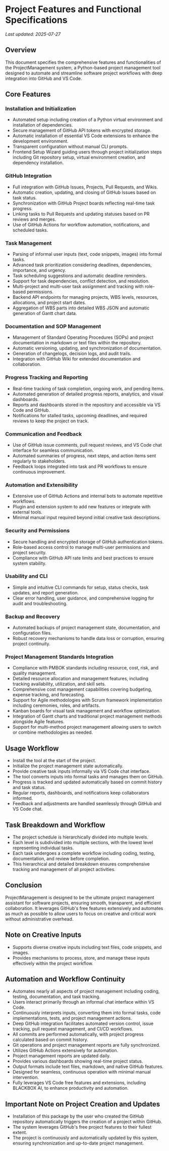 # Project Features and Functional Specifications

*Last updated: 2025-07-27*

## Overview

This document specifies the comprehensive features and functionalities of the ProjectManagement system, a Python-based project management tool designed to automate and streamline software project workflows with deep integration into GitHub and VS Code.

## Core Features

### Installation and Initialization
- Automated setup including creation of a Python virtual environment and installation of dependencies.
- Secure management of GitHub API tokens with encrypted storage.
- Automatic installation of essential VS Code extensions to enhance the development environment.
- Transparent configuration without manual CLI prompts.
- Frontend Setup Wizard guiding users through project initialization steps including Git repository setup, virtual environment creation, and dependency installation.

### GitHub Integration
- Full integration with GitHub Issues, Projects, Pull Requests, and Wikis.
- Automatic creation, updating, and closing of GitHub Issues based on task status.
- Synchronization with GitHub Project boards reflecting real-time task progress.
- Linking tasks to Pull Requests and updating statuses based on PR reviews and merges.
- Use of GitHub Actions for workflow automation, notifications, and scheduled tasks.

### Task Management
- Parsing of informal user inputs (text, code snippets, images) into formal tasks.
- Advanced task prioritization considering deadlines, dependencies, importance, and urgency.
- Task scheduling suggestions and automatic deadline reminders.
- Support for task dependencies, conflict detection, and resolution.
- Multi-project and multi-user task assignment and tracking with role-based permissions.
- Backend API endpoints for managing projects, WBS levels, resources, allocations, and project start dates.
- Aggregation of WBS parts into detailed WBS JSON and automatic generation of Gantt chart data.

### Documentation and SOP Management
- Management of Standard Operating Procedures (SOPs) and project documentation in markdown or text files within the repository.
- Automatic versioning, updating, and synchronization of documentation.
- Generation of changelogs, decision logs, and audit trails.
- Integration with GitHub Wiki for extended documentation and collaboration.

### Progress Tracking and Reporting
- Real-time tracking of task completion, ongoing work, and pending items.
- Automated generation of detailed progress reports, analytics, and visual dashboards.
- Reports and dashboards stored in the repository and accessible via VS Code and GitHub.
- Notifications for stalled tasks, upcoming deadlines, and required reviews to keep the project on track.

### Communication and Feedback
- Use of GitHub issue comments, pull request reviews, and VS Code chat interface for seamless communication.
- Automated summaries of progress, next steps, and action items sent regularly to stakeholders.
- Feedback loops integrated into task and PR workflows to ensure continuous improvement.

### Automation and Extensibility
- Extensive use of GitHub Actions and internal bots to automate repetitive workflows.
- Plugin and extension system to add new features or integrate with external tools.
- Minimal manual input required beyond initial creative task descriptions.

### Security and Permissions
- Secure handling and encrypted storage of GitHub authentication tokens.
- Role-based access control to manage multi-user permissions and project security.
- Compliance with GitHub API rate limits and best practices to ensure system stability.

### Usability and CLI
- Simple and intuitive CLI commands for setup, status checks, task updates, and report generation.
- Clear error handling, user guidance, and comprehensive logging for audit and troubleshooting.

### Backup and Recovery
- Automated backups of project management state, documentation, and configuration files.
- Robust recovery mechanisms to handle data loss or corruption, ensuring project continuity.

### Project Management Standards Integration
- Compliance with PMBOK standards including resource, cost, risk, and quality management.
- Detailed resource allocation and management features, including tracking availability, utilization, and skill sets.
- Comprehensive cost management capabilities covering budgeting, expense tracking, and forecasting.
- Support for Agile methodologies with Scrum framework implementation including ceremonies, roles, and artifacts.
- Kanban boards for visual task management and workflow optimization.
- Integration of Gantt charts and traditional project management methods alongside Agile features.
- Support for multi-method project management allowing users to switch or combine methodologies as needed.

## Usage Workflow

- Install the tool at the start of the project.
- Initialize the project management state automatically.
- Provide creative task inputs informally via VS Code chat interface.
- The tool converts inputs into formal tasks and manages them on GitHub.
- Progress is tracked and updated automatically based on commit history and task status.
- Regular reports, dashboards, and notifications keep collaborators informed.
- Feedback and adjustments are handled seamlessly through GitHub and VS Code chat.

## Task Breakdown and Workflow

- The project schedule is hierarchically divided into multiple levels.
- Each level is subdivided into multiple sections, with the lowest level representing individual tasks.
- Each task undergoes a complete workflow including coding, testing, documentation, and review before completion.
- This hierarchical and detailed breakdown ensures comprehensive tracking and management of all project activities.

## Conclusion

ProjectManagement is designed to be the ultimate project management assistant for software projects, ensuring smooth, transparent, and efficient collaboration. It leverages GitHub's free features extensively and automates as much as possible to allow users to focus on creative and critical work without administrative overhead.

## Note on Creative Inputs

- Supports diverse creative inputs including text files, code snippets, and images.
- Provides mechanisms to process, store, and manage these inputs effectively within the project workflow.

## Automation and Workflow Continuity

- Automates nearly all aspects of project management including coding, testing, documentation, and task tracking.
- Users interact primarily through an informal chat interface within VS Code.
- Continuously interprets inputs, converting them into formal tasks, code implementations, tests, and project management actions.
- Deep GitHub integration facilitates automated version control, issue tracking, pull request management, and CI/CD workflows.
- All commits are performed automatically, with project progress calculated based on commit history.
- Git operations and project management reports are fully synchronized.
- Utilizes GitHub Actions extensively for automation.
- Project management reports are updated daily.
- Provides various dashboards showing real-time project status.
- Output formats include text files, markdown, and native GitHub features.
- Designed for seamless, continuous operation with minimal manual intervention.
- Fully leverages VS Code free features and extensions, including BLACKBOX AI, to enhance productivity and automation.

## Important Note on Project Creation and Updates

- Installation of this package by the user who created the GitHub repository automatically triggers the creation of a project within GitHub.
- The system leverages GitHub's free project features to their fullest extent.
- The project is continuously and automatically updated by this system, ensuring synchronization and up-to-date project management.
